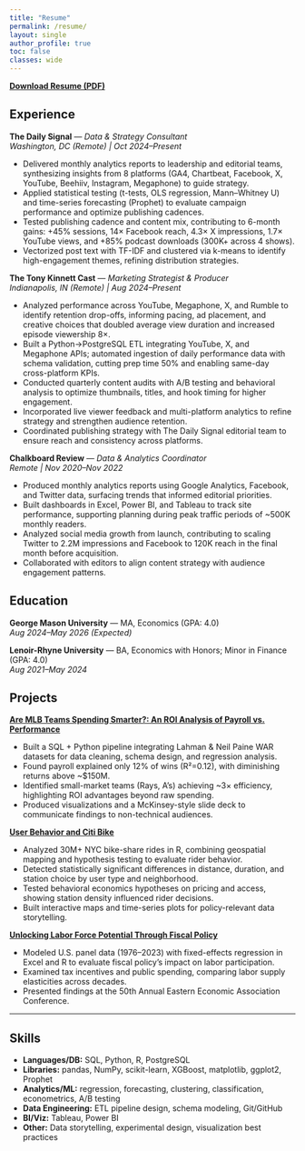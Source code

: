 ```yaml
---
title: "Resume"
permalink: /resume/
layout: single
author_profile: true
toc: false
classes: wide
---
```


[**Download Resume (PDF)**](/assets/docs/Daniel_Elmore_Resume__Updated_9_9_25_.pdf)


## Experience

**The Daily Signal** — *Data & Strategy Consultant*  
*Washington, DC (Remote) | Oct 2024–Present*  
- Delivered monthly analytics reports to leadership and editorial teams, synthesizing insights from 8 platforms (GA4, Chartbeat, Facebook, X, YouTube, Beehiiv, Instagram, Megaphone) to guide strategy.  
- Applied statistical testing (t-tests, OLS regression, Mann–Whitney U) and time-series forecasting (Prophet) to evaluate campaign performance and optimize publishing cadences.  
- Tested publishing cadence and content mix, contributing to 6-month gains: +45% sessions, 14× Facebook reach, 4.3× X impressions, 1.7× YouTube views, and +85% podcast downloads (300K+ across 4 shows).  
- Vectorized post text with TF-IDF and clustered via k-means to identify high-engagement themes, refining distribution strategies.  

**The Tony Kinnett Cast** — *Marketing Strategist & Producer*  
*Indianapolis, IN (Remote) | Aug 2024–Present*  
- Analyzed performance across YouTube, Megaphone, X, and Rumble to identify retention drop-offs, informing pacing, ad placement, and creative choices that doubled average view duration and increased episode viewership 8×.  
- Built a Python→PostgreSQL ETL integrating YouTube, X, and Megaphone APIs; automated ingestion of daily performance data with schema validation, cutting prep time 50% and enabling same-day cross-platform KPIs.  
- Conducted quarterly content audits with A/B testing and behavioral analysis to optimize thumbnails, titles, and hook timing for higher engagement.  
- Incorporated live viewer feedback and multi-platform analytics to refine strategy and strengthen audience retention.  
- Coordinated publishing strategy with The Daily Signal editorial team to ensure reach and consistency across platforms.  

**Chalkboard Review** — *Data & Analytics Coordinator*  
*Remote | Nov 2020–Nov 2022*  
- Produced monthly analytics reports using Google Analytics, Facebook, and Twitter data, surfacing trends that informed editorial priorities.  
- Built dashboards in Excel, Power BI, and Tableau to track site performance, supporting planning during peak traffic periods of ~500K monthly readers.  
- Analyzed social media growth from launch, contributing to scaling Twitter to 2.2M impressions and Facebook to 120K reach in the final month before acquisition.  
- Collaborated with editors to align content strategy with audience engagement patterns.  


## Education

**George Mason University** — MA, Economics (GPA: 4.0)  
*Aug 2024–May 2026 (Expected)*  

**Lenoir-Rhyne University** — BA, Economics with Honors; Minor in Finance (GPA: 4.0)  
*Aug 2021–May 2024*  

## Projects

[**Are MLB Teams Spending Smarter?: An ROI Analysis of Payroll vs. Performance**](/projects/mlb-roi/)  
- Built a SQL + Python pipeline integrating Lahman & Neil Paine WAR datasets for data cleaning, schema design, and regression analysis.  
- Found payroll explained only 12% of wins (R²=0.12), with diminishing returns above ~$150M.  
- Identified small-market teams (Rays, A’s) achieving ~3× efficiency, highlighting ROI advantages beyond raw spending.  
- Produced visualizations and a McKinsey-style slide deck to communicate findings to non-technical audiences.  

[**User Behavior and Citi Bike**](/projects/citi-bike/)  
- Analyzed 30M+ NYC bike-share rides in R, combining geospatial mapping and hypothesis testing to evaluate rider behavior.  
- Detected statistically significant differences in distance, duration, and station choice by user type and neighborhood.  
- Tested behavioral economics hypotheses on pricing and access, showing station density influenced rider decisions.  
- Built interactive maps and time-series plots for policy-relevant data storytelling.  

[**Unlocking Labor Force Potential Through Fiscal Policy**](/projects/undergrad-thesis/)  
- Modeled U.S. panel data (1976–2023) with fixed-effects regression in Excel and R to evaluate fiscal policy’s impact on labor participation.  
- Examined tax incentives and public spending, comparing labor supply elasticities across decades.  
- Presented findings at the 50th Annual Eastern Economic Association Conference.  

---

## Skills

- **Languages/DB:** SQL, Python, R, PostgreSQL  
- **Libraries:** pandas, NumPy, scikit-learn, XGBoost, matplotlib, ggplot2, Prophet  
- **Analytics/ML:** regression, forecasting, clustering, classification, econometrics, A/B testing  
- **Data Engineering:** ETL pipeline design, schema modeling, Git/GitHub  
- **BI/Viz:** Tableau, Power BI  
- **Other:** Data storytelling, experimental design, visualization best practices
